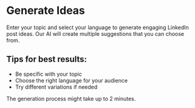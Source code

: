 # Generate Ideas

Enter your topic and select your language to generate engaging LinkedIn post ideas. Our AI will create multiple suggestions that you can choose from.

## Tips for best results:
- Be specific with your topic
- Choose the right language for your audience
- Try different variations if needed

The generation process might take up to 2 minutes. 